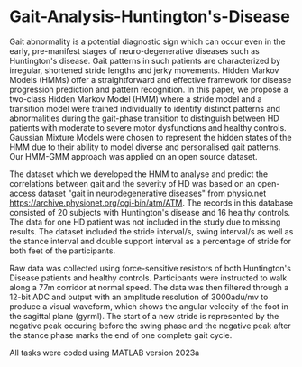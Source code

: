 # Gait-Analysis-Huntington's-Disease

Gait abnormality is a potential diagnostic sign which can occur even in the early, pre-manifest stages of neuro-degenerative diseases such as Huntington's disease. Gait patterns in such patients are characterized by irregular, shortened stride lengths and jerky movements. Hidden Markov Models (HMMs) offer a straightforward and effective framework for disease progression prediction and pattern recognition. In this paper, we propose a two-class Hidden Markov Model (HMM) where a stride model and a transition model were trained individually to identify distinct patterns and abnormalities during the gait-phase transition to distinguish between HD patients with moderate to severe motor dysfunctions and healthy controls. Gaussian Mixture Models were chosen to represent the hidden states of the HMM due to their ability to model diverse and personalised gait patterns. Our HMM-GMM approach was applied on an open source dataset.

The dataset which we developed the HMM to analyse and predict the correlations between gait and the severity of HD was based on an open-access dataset "gait in neurodegenerative diseases" from physio.net https://archive.physionet.org/cgi-bin/atm/ATM. The records in this database consisted of 20 subjects with Huntington's disease and 16 healthy controls. The data for one HD patient was not included in the study due to missing results. The dataset included the stride interval/s, swing interval/s as well as the stance interval and double support interval as a percentage of stride for both feet of the participants.

Raw data was collected using force-sensitive resistors of both Huntington's Disease patients and healthy controls. Participants were instructed to walk along a 77m corridor at normal speed. The data was then filtered through a 12-bit ADC and output with an amplitude resolution of 3000adu/mv to produce a visual waveform, which shows the angular velocity of the foot in the sagittal plane (gyrml). The start of a new stride is represented by the negative peak occuring before the swing phase and the negative peak after the stance phase marks the end of one complete gait cycle.

All tasks were coded using MATLAB version 2023a
